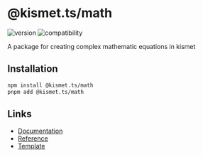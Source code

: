 # @kismet.ts/math

![version](https://img.shields.io/badge/version-0.1.0-orange)
![compatibility](https://img.shields.io/badge/compatibility-browser/serverless-blue)

A package for creating complex mathematic equations in kismet

## Installation

```sh
npm install @kismet.ts/math
pnpm add @kismet.ts/math
```

## Links

- [Documentation](https://kismet.ghostrider-05.com/math/)
- [Reference](https://kismet.ghostrider-05.com/math/reference/modules.html)
- [Template](https://github.com/ghostrider-05/kismet.ts-template)
